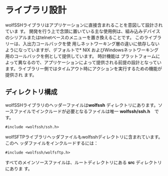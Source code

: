 #  ライブラリ設計

wolfSSHライブラリはアプリケーションに直接含まれることを意図して設計されていま
す。 開発を行う上で念頭に置いている主な使用例は、組み込みデバイスのシリアルまたはtelnetベースのメニューを置き換えることです。 このライブラリーは、入出力コールバックを使
用しネットワーキング層の違いに依存しないようになっていますが、デフォルトで* NIX
およびWindowsネットワーキング用のコールバックを例として提供しています。 時計機能は
プラットフォームによって異なるので、アプリケーションによって提供される前提の設計となっています。ライブラリー側ではタイムアウト時にアクションを実行するための機能が提供され
ます。


##  ディレクトリ構成


wolfSSHライブラリのヘッダーファイルは**wolfssh** ディレクトリにあります。ソースファイルでインクルードが必要となるファイルは唯一 **wolfssh/ssh.h**　です。


```
#include <wolfssh/ssh.h>
```

wolfSFTPライブラリヘッダファイルもwolfsshディレクトリに含まれています。このヘ
ッダファイルをインクルードするには：

```
#include <wolfssh/wolfsftp.h>
```

すべてのメインソースファイルは、ルートディレクトリにある **src** ディレクトリにありま
す。
